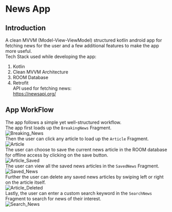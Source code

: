 # News App

## Introduction
A clean MVVM (Model-View-ViewModel) structured kotlin android app for fetching news for the user and a few additional features to make the app more useful.<br>
Tech Stack used while developing the app:<br>
1. Kotlin
2. Clean MVVM Architecture
3. ROOM Database
4. Retrofit<br>
API used for fetching news:<br>
https://newsapi.org/

## App WorkFlow
The app follows a simple yet well-structured workflow.<br>
The app first loads up the `BreakingNews` Fragment.<br>
![Breaking_News]() <br>
Then the user can click any article to load up the `Article` Fragment.<br>
![Article]()<br>
The user can choose to save the current news article in the ROOM database for offline access by clicking on the save button.<br>
![Article_Saved]()<br>
The user can view all the saved news articles in the `SavedNews` Fragment.<br>
![Saved_News]()<br>
Further the user can delete any saved news articles by swiping left or right on the article itself.<br>
![Article_Deleted]()<br>
Lastly, the user can enter a custom search keyword in the `SearchNews` Fragment to search for news of their interest.<br>
![Search_News]()<br>
